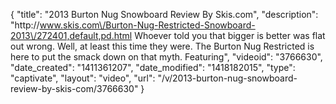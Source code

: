 {
    "title": "2013 Burton Nug Snowboard Review By Skis.com",
    "description": "http:\/\/www.skis.com\/Burton-Nug-Restricted-Snowboard-2013\/272401,default,pd.html  Whoever told you that bigger is better was flat out wrong. Well, at least this time they were. The Burton Nug Restricted is here to put the smack down on that myth. Featuring",
    "videoid": "3766630",
    "date_created": "1411361207",
    "date_modified": "1418182015",
    "type": "captivate",
    "layout": "video",
    "url": "\/v\/2013-burton-nug-snowboard-review-by-skis-com\/3766630"
}
